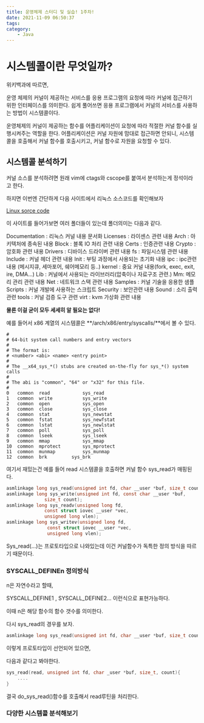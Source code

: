 ```yaml
---
title: 운영체제 스터디 및 실습! 1주차!
date: 2021-11-09 06:50:37
tags:
category:
    - Java
---
```


# 시스템콜이란 무엇일까?

위키백과에 따르면,

운영 체제의 커널이 제공하는 서비스를 응용 프로그램의 요청에 따라 커널에 접근하기 위한 인터페이스를 의미한다.
쉽게 풀어쓰면 응용 프로그램에서 커널의 서비스를 사용하는 방법이 시스템콜이다.

운영체제의 커널이 제공하는 함수를 어플리케이션이 요청에 따라 적절한 커널 함수를 실행시켜주는 역할을 한다.
어플리케이션은 커널 자원에 맘대로 접근하면 안되니, 시스템콜을 호출해서 커널 함수를 호출시키고, 커널 함수로 자원을 요청할 수 있다.



## 시스템콜 분석하기

커널 소스를 분석하려면 원래 vim에 ctags와 cscope를 붙여서 분석하는게 정석이라고 한다.

하지면 이번엔 간단하게 다음 사이트에서 리눅스 소스코드를 확인해보자

[Linux sorce code](https://elixir.bootlin.com/linux/latest/source)

이 사이트를 들어가보면 여러 폴더들이 있는데 폴더의미는 다음과 같다.

Documentation : 리눅스 커널 내용 문서화
Licenses : 라이센스 관련 내용
Arch : 아키텍처에 종속된 내용
Block : 블록 IO 처리 관련 내용
Certs : 인증관련 내용
Crypto : 암호화 관련 내용
Drivers : 디바이스 드라이버 관련 내용
fs : 파일시스템 관련 내용
Include : 커널 헤더 관련 내용
Init : 부팅 과정에서 사용되는 초기화 내용
ipc : ipc관련 내용 (메시지큐, 세마포어, 쉐어메모리 등..)
kernel : 중요 커널 내용(fork, exec, exit, ire, DMA...)
Lib : 커널에서 사용되는 라이브러리(압축이나 자료구조 관련.)
Mm: 메모리 관리 관련 내용
Net : 네트워크 스택 관련 내용
Samples : 커널 기술을 응용한 샘플
Scripts : 커널 개발에 사용하는 스크립트
Security : 보안관련 내용
Sound :  소리 출력 관련
tools : 커널 검증 도구 관련
virt : kvm 가상화 관련 내용

**물론 이걸 굳이 모두 세세히 알 필요는 없다!**

예를 들어서 x86 계열의 시스템콜은 **/arch/x86/entry/syscalls/**에서 볼 수 있다.

```ass
#
# 64-bit system call numbers and entry vectors
#
# The format is:
# <number> <abi> <name> <entry point>
#
# The __x64_sys_*() stubs are created on-the-fly for sys_*() system calls
#
# The abi is "common", "64" or "x32" for this file.
#
0	common	read			sys_read
1	common	write			sys_write
2	common	open			sys_open
3	common	close			sys_close
4	common	stat			sys_newstat
5	common	fstat			sys_newfstat
6	common	lstat			sys_newlstat
7	common	poll			sys_poll
8	common	lseek			sys_lseek
9	common	mmap			sys_mmap
10	common	mprotect		sys_mprotect
11	common	munmap			sys_munmap
12	common	brk			sys_brk
```

여기서 재밌는건 예를 들어 read 시스템콜을 호출하면 커널 함수 sys_read가 매핑된다.

```c
asmlinkage long sys_read(unsigned int fd, char __user *buf, size_t count);
asmlinkage long sys_write(unsigned int fd, const char __user *buf,
			  size_t count);
asmlinkage long sys_readv(unsigned long fd,
			  const struct iovec __user *vec,
			  unsigned long vlen);
asmlinkage long sys_writev(unsigned long fd,
			   const struct iovec __user *vec,
			   unsigned long vlen);
```

Sys_read(...)는 프로토타입으로 나와있는데 이건 커널함수가 독특한 정의 방식을 따르기 때문이다.



### SYSCALL_DEFINEn 정의방식

n은 자연수라고 할때,

SYSCALL_DEFINE1 , SYSCALL_DEFINE2... 이런식으로 표현가능하다.

이때 n은 해당 함수의 함수 갯수를 의미한다.

다시 sys_read의 경우를 보자.

```c
asmlinkage long sys_read(unsigned int fd, char __user *buf, size_t count);
```

이렇게 프로토타입이 선언되어 있으면,

다음과 같다고 봐야한다.

```c
sys_read(read, unsigned int fd, char _user *buf, size_t, count){
	....
}
```

결국 do_sys_read()함수를 호출해서 read루틴을 처리한다.



### 다양한 시스템콜 분석해보기

